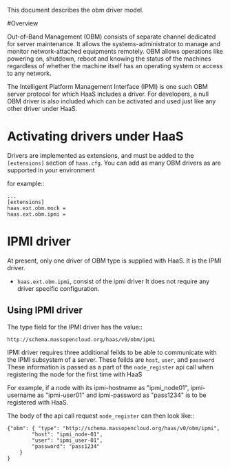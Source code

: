 This document describes the obm driver model.

#Overview

Out-of-Band Management (OBM) consists of separate channel dedicated for server maintenance.
It allows the systems-administrator to manage and monitor network-attached equipments remotely. 
OBM allows operations like powering on, shutdown, reboot and knowing the status of the machines 
regardless of whether the machine itself has an operating system or access to any network.

The Intelligent Platform Management Interface (IPMI) is one such OBM server protocol for which
HaaS includes a driver. For developers, a null OBM driver is also included which can be activated
and used just like any other driver under HaaS. 


# Activating drivers under HaaS

Drivers are implemented as extensions, and must be added to the 
`[extensions]` section of `haas.cfg`. You can add as many OBM 
drivers as are supported in your environment

for example::

    ...
    [extensions]
    haas.ext.obm.mock = 
    haas.ext.obm.ipmi =


# IPMI driver

At present, only one driver of OBM type is supplied with HaaS.
It is the IPMI driver. 

* `haas.ext.obm.ipmi`, consist of the ipmi driver
    It does not require any driver specific configuration.

## Using IPMI driver

The type field for the IPMI driver has the value::

    http://schema.massopencloud.org/haas/v0/obm/ipmi


IPMI driver requires three additional feilds 
to be able to communicate with the IPMI subsystem of a server. 
These feilds are `host`, `user`, and `password`
These information is passed as a part of the `node_register` api call 
when registering the node for the first time with HaaS

For example, if a node with its ipmi-hostname as "ipmi_node01", ipmi-username as "ipmi-user01"
and ipmi-password as "pass1234" is to be registered with HaaS. 

The body of the api call request `node_register` can then look like::

    {"obm": { "type": "http://schema.massopencloud.org/haas/v0/obm/ipmi",
    		"host": "ipmi_node-01",
    		"user": "ipmi_user-01",
    		"password": "pass1234"
   	    }
    }

